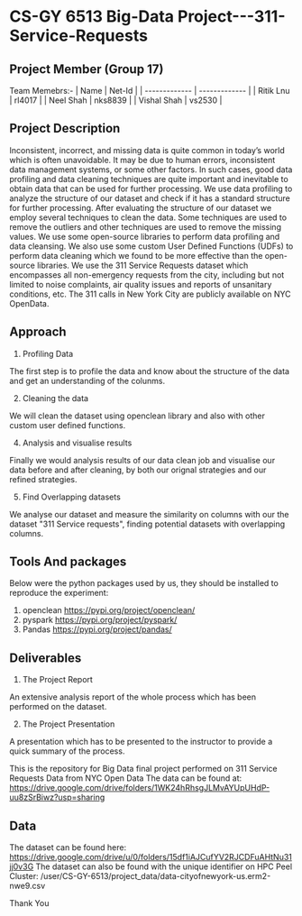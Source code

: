 # CS-GY 6513 Big-Data Project---311-Service-Requests
## Project Member (Group 17)

Team Memebrs:-
| Name          |    Net-Id     |
| ------------- | ------------- |
| Ritik Lnu     |       rl4017  |
| Neel Shah     |       nks8839 |
| Vishal Shah   |       vs2530  |

## Project Description
Inconsistent, incorrect, and missing data is quite common in today’s world which is often unavoidable. It may be due to human errors, inconsistent data management systems, or some other factors. In such cases, good data profiling and data cleaning techniques are quite important and inevitable to obtain data that can be used for further processing. We use data profiling to analyze the structure of our dataset and check if it has a standard structure for further processing. After evaluating the structure of our dataset we employ 
several techniques to clean the data. Some techniques are used to remove the outliers and other techniques are used to remove the missing values.
We use some open-source libraries to perform data profiling and data cleansing. We also use some custom User Defined Functions (UDFs) to perform data cleaning which we found
to be more effective than the open-source libraries. We use the 311 Service Requests dataset which encompasses
all non-emergency requests from the city, including but not limited to noise complaints, air quality issues and reports of
unsanitary conditions, etc. The 311 calls in New York City are publicly available on NYC OpenData.

## Approach

1. Profiling Data

The first step is to profile the data and know about the structure of the data and get an understanding of the colunms.

2. Cleaning the data

We will clean the dataset using openclean library and also with other custom user defined functions.

4. Analysis and visualise results

Finally we would analysis results of our data clean job and visualise our data before and after cleaning, by both our orignal strategies and our refined strategies.

5. Find Overlapping datasets

We analyse our dataset and measure the similarity on columns with our the dataset "311 Service requests", finding potential datasets with overlapping columns.

## Tools And packages

Below were the python packages used by us, they should be installed to reproduce the experiment:

1. openclean https://pypi.org/project/openclean/
2. pyspark https://pypi.org/project/pyspark/
3. Pandas https://pypi.org/project/pandas/

## Deliverables
1. The Project Report

An extensive analysis report of the whole process which has been performed on the dataset.

2. The Project Presentation

A presentation which has to be presented to the instructor to provide a quick summary of the process.

This is the repository for Big Data final project performed on 311 Service Requests Data from NYC Open Data
The data can be found at:
https://drive.google.com/drive/folders/1WK24hRhsgJLMvAYUpUHdP-uu8zSrBiwz?usp=sharing

## Data
The dataset can be found here: https://drive.google.com/drive/u/0/folders/15df1iAJCufYV2RJCDFuAHtNu31jj0v3G
The dataset can also be found with the unique identifier on HPC Peel Cluster: /user/CS-GY-6513/project_data/data-cityofnewyork-us.erm2-nwe9.csv

Thank You
